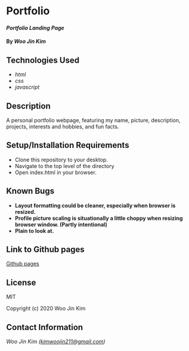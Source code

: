# Portfolio

#### _Portfolio Landing Page_

#### By _**Woo Jin Kim**_

## Technologies Used

* _html_
* _css_
* _javascript_

## Description

A personal portfolio webpage, featuring my name, picture, description, projects, interests and hobbies, and fun facts.

## Setup/Installation Requirements

* Clone this repository to your desktop.
* Navigate to the top level of the directory
* Open index.html in your browser.

## Known Bugs

* **Layout formatting could be cleaner, especially when browser is resized.**
* **Profile picture scaling is situationally a little choppy when resizing browser window. (Partly intentional)**
* **Plain to look at.**
## Link to Github pages

[Github pages](https://300hhz.github.io/portfolio/)
## License

MIT

Copyright (c) 2020 Woo Jin Kim
## Contact Information

_Woo Jin Kim (kimwoojin211@gmail.com)_